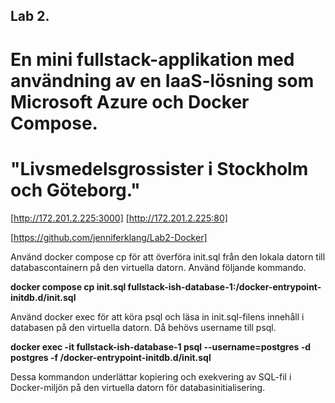 ## Lab 2.

# En mini fullstack-applikation med användning av en IaaS-lösning som Microsoft Azure och Docker Compose.

# "Livsmedelsgrossister i Stockholm och Göteborg."

[http://172.201.2.225:3000]
[http://172.201.2.225:80]

[https://github.com/jenniferklang/Lab2-Docker]

Använd docker compose cp för att överföra init.sql från den lokala datorn till databascontainern på den virtuella datorn. Använd följande kommando.

**docker compose cp init.sql fullstack-ish-database-1:/docker-entrypoint-initdb.d/init.sql**

Använd docker exec för att köra psql och läsa in init.sql-filens innehåll i databasen på den virtuella datorn. Då behövs username till psql.

**docker exec -it fullstack-ish-database-1 psql --username=postgres -d postgres -f /docker-entrypoint-initdb.d/init.sql**

Dessa kommandon underlättar kopiering och exekvering av SQL-fil i Docker-miljön på den virtuella datorn för databasinitialisering.
